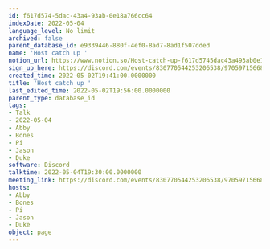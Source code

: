 ```yaml
---
id: f617d574-5dac-43a4-93ab-0e18a766cc64
indexDate: 2022-05-04
language_level: No limit
archived: false
parent_database_id: e9339446-880f-4ef0-8ad7-8ad1f507dded
name: 'Host catch up '
notion_url: https://www.notion.so/Host-catch-up-f617d5745dac43a493ab0e18a766cc64
sign_up_here: https://discord.com/events/830770544253206538/970597156681568276
created_time: 2022-05-02T19:41:00.0000000
title: 'Host catch up '
last_edited_time: 2022-05-02T19:56:00.0000000
parent_type: database_id
tags:
- Talk
- 2022-05-04
- Abby
- Bones
- Pi
- Jason
- Duke
software: Discord
talktime: 2022-05-04T19:30:00.0000000
meeting_link: https://discord.com/events/830770544253206538/970597156681568276
hosts:
- Abby
- Bones
- Pi
- Jason
- Duke
object: page
---
```





